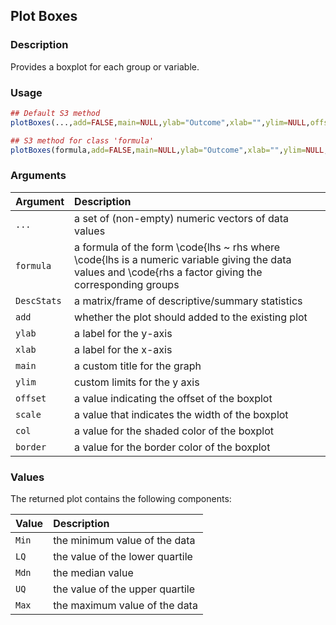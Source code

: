 ## Plot Boxes

### Description

Provides a boxplot for each group or variable.

### Usage

```r
## Default S3 method
plotBoxes(...,add=FALSE,main=NULL,ylab="Outcome",xlab="",ylim=NULL,offset=0,scale=.6,border="black",col="white")

## S3 method for class 'formula'
plotBoxes(formula,add=FALSE,main=NULL,ylab="Outcome",xlab="",ylim=NULL,offset=0,scale=.6,border="black",col="white")
```

### Arguments

Argument | Description
:-- | :--
```...``` | a set of (non-empty) numeric vectors of data values
```formula``` | a formula of the form \code{lhs ~ rhs where \code{lhs is a numeric variable giving the data values and \code{rhs a factor giving the corresponding groups
```DescStats``` | a matrix/frame of descriptive/summary statistics
```add``` | whether the plot should added to the existing plot
```ylab``` | a label for the y-axis
```xlab``` | a label for the x-axis
```main``` | a custom title for the graph
```ylim``` | custom limits for the y axis
```offset``` | a value indicating the offset of the boxplot
```scale``` | a value that indicates the width of the boxplot
```col``` | a value for the shaded color of the boxplot
```border``` | a value for the border color of the boxplot

### Values

The returned plot contains the following components:

Value | Description
:-- | :--
```Min``` | the minimum value of the data
```LQ``` | the value of the lower quartile
```Mdn``` | the median value
```UQ``` | the value of the upper quartile
```Max``` | the maximum value of the data
